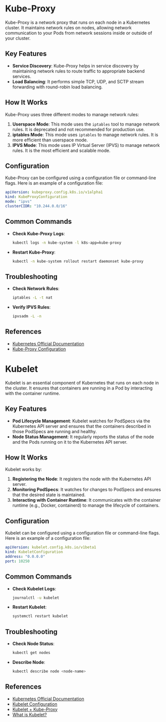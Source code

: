 # Kube-Proxy

Kube-Proxy is a network proxy that runs on each node in a Kubernetes cluster. It maintains network rules on nodes, allowing network communication to your Pods from network sessions inside or outside of your cluster.

## Key Features

- **Service Discovery**: Kube-Proxy helps in service discovery by maintaining network rules to route traffic to appropriate backend services.
- **Load Balancing**: It performs simple TCP, UDP, and SCTP stream forwarding with round-robin load balancing.

## How It Works

Kube-Proxy uses three different modes to manage network rules:

1. **Userspace Mode**: This mode uses the `iptables` tool to manage network rules. It is deprecated and not recommended for production use.
2. **iptables Mode**: This mode uses `iptables` to manage network rules. It is more efficient than userspace mode.
3. **IPVS Mode**: This mode uses IP Virtual Server (IPVS) to manage network rules. It is the most efficient and scalable mode.

## Configuration

Kube-Proxy can be configured using a configuration file or command-line flags. Here is an example of a configuration file:

```yaml
apiVersion: kubeproxy.config.k8s.io/v1alpha1
kind: KubeProxyConfiguration
mode: "ipvs"
clusterCIDR: "10.244.0.0/16"
```

## Common Commands

- **Check Kube-Proxy Logs**:
    ```sh
    kubectl logs -n kube-system -l k8s-app=kube-proxy
    ```

- **Restart Kube-Proxy**:
    ```sh
    kubectl -n kube-system rollout restart daemonset kube-proxy
    ```

## Troubleshooting

- **Check Network Rules**:
    ```sh
    iptables -L -t nat
    ```

- **Verify IPVS Rules**:
    ```sh
    ipvsadm -L -n
    ```

## References

- [Kubernetes Official Documentation](https://kubernetes.io/docs/concepts/services-networking/service/)
- [Kube-Proxy Configuration](https://kubernetes.io/docs/reference/config-api/kube-proxy-config.v1alpha1/)

# Kubelet

Kubelet is an essential component of Kubernetes that runs on each node in the cluster. It ensures that containers are running in a Pod by interacting with the container runtime.

## Key Features

- **Pod Lifecycle Management**: Kubelet watches for PodSpecs via the Kubernetes API server and ensures that the containers described in those PodSpecs are running and healthy.
- **Node Status Management**: It regularly reports the status of the node and the Pods running on it to the Kubernetes API server.

## How It Works

Kubelet works by:

1. **Registering the Node**: It registers the node with the Kubernetes API server.
2. **Monitoring PodSpecs**: It watches for changes to PodSpecs and ensures that the desired state is maintained.
3. **Interacting with Container Runtime**: It communicates with the container runtime (e.g., Docker, containerd) to manage the lifecycle of containers.

## Configuration

Kubelet can be configured using a configuration file or command-line flags. Here is an example of a configuration file:

```yaml
apiVersion: kubelet.config.k8s.io/v1beta1
kind: KubeletConfiguration
address: "0.0.0.0"
port: 10250
```

## Common Commands

- **Check Kubelet Logs**:
    ```sh
    journalctl -u kubelet
    ```

- **Restart Kubelet**:
    ```sh
    systemctl restart kubelet
    ```

## Troubleshooting

- **Check Node Status**:
    ```sh
    kubectl get nodes
    ```

- **Describe Node**:
    ```sh
    kubectl describe node <node-name>
    ```

## References

- [Kubernetes Official Documentation](https://kubernetes.io/docs/concepts/overview/components/#kubelet)
- [Kubelet Configuration](https://kubernetes.io/docs/reference/config-api/kubelet-config.v1beta1/)
- [Kubelet + Kube-Proxy](https://www.youtube.com/watch?v=qzjpPUAvGHc)
- [What is Kubelet?](https://www.youtube.com/watch?v=7dX7trVXVPs)